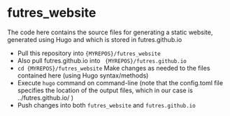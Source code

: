 # futres_website

The code here contains the source files for generating a static website, generated using Hugo
and which is stored in futres.github.io

 * Pull this repository into ```{MYREPOS}/futres_website```
 * Also pull futres.github.io into ``` {MYREPOS}/futres.github.io```
 * ```cd {MYREPOS}/futres_website``` 
 Make changes as needed to the files contained here (using Hugo syntax/methods)
 * Execute ```hugo``` command on command-line 
(note that the config.toml file specifies the location of the output files, which in our case is ../futres.github.io/ )
 * Push changes into both ```futres_website``` and ```futres.github.io```
